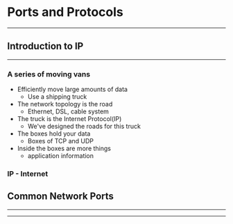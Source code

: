 # Ports and Protocols

---
## Introduction to IP
---
### A series of moving vans
- Efficiently move large amounts of data
	- Use a shipping truck
- The network topology is the road
	- Ethernet, DSL, cable system
- The truck is the Internet Protocol(IP)
	- We've designed the roads for this truck
- The boxes hold your data
	- Boxes of TCP and UDP
- Inside the boxes are more things
	- application information 

### IP - Internet 

## Common Network Ports
---




---

